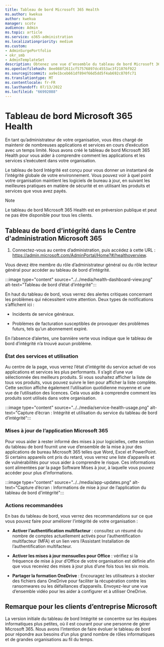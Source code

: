 ```yaml
---
title: Tableau de bord Microsoft 365 Health
ms.author: kwekua
author: kwekua
manager: scotv
audience: Admin
ms.topic: article
ms.service: o365-administration
ms.localizationpriority: medium
ms.custom:
- AdminSurgePortfolio
- okr_smb
- AdminTemplateSet
description: Obtenez une vue d’ensemble du tableau de bord Microsoft 365 Health et de son rôle pour vous tenir informé de l’intégrité de votre organisation Microsoft 365.
ms.openlocfilehash: 8ee088f2611cf57576897dc4553ac3f21076f922
ms.sourcegitcommit: aa9e1bceb661df894f66d5dd5f4ab692c870fc71
ms.translationtype: MT
ms.contentlocale: fr-FR
ms.lasthandoff: 07/13/2022
ms.locfileid: "66992088"
---
```

# <a name="microsoft-365-health-dashboard"></a>Tableau de bord Microsoft 365 Health

En tant qu’administrateur de votre organisation, vous êtes chargé de maintenir de nombreuses applications et services en cours d’exécution avec un temps limité. Nous avons créé le tableau de bord Microsoft 365 Health pour vous aider à comprendre comment les applications et les services s’exécutent dans votre organisation.

Le tableau de bord Intégrité est conçu pour vous donner un instantané de l’intégrité globale de votre environnement. Vous pouvez voir à quel point votre organisation maintient les logiciels de bureau à jour, en suivant les meilleures pratiques en matière de sécurité et en utilisant les produits et services que vous avez payés.

> [!NOTE]
> Le tableau de bord Microsoft 365 Health est en préversion publique et peut ne pas être disponible pour tous les clients.

## <a name="health-dashboard-in-the-microsoft-365-admin-center"></a>Tableau de bord d’intégrité dans le Centre d'administration Microsoft 365

1. Connectez-vous au centre d’administration, puis accédez à cette URL : https://admin.microsoft.com/AdminPortal/Home?#/healthoverview.

Vous devez être membre du rôle d’administrateur général ou du rôle lecteur général pour accéder au tableau de bord d’intégrité.

:::image type="content" source="../../media/health-dashboard-view.png" alt-text="Tableau de bord d’état d’intégrité":::

En haut du tableau de bord, vous verrez des alertes critiques concernant les problèmes qui nécessitent votre attention.  Deux types de notifications s’affichent ici :

- Incidents de service généraux.

- Problèmes de facturation susceptibles de provoquer des problèmes futurs, tels qu’un abonnement expiré.

En l’absence d’alertes, une bannière verte vous indique que le tableau de bord d’intégrité n’a trouvé aucun problème.

### <a name="service-health-and-usage"></a>État des services et utilisation

Au centre de la page, vous verrez l’état d’intégrité du service actuel de vos applications et services les plus performants. Il s’agit d’une vue sélectionnée des meilleurs produits. Si vous souhaitez afficher la liste de tous vos produits, vous pouvez suivre le lien pour afficher la liste complète. Cette section affiche également l’utilisation quotidienne moyenne et une vue de l’utilisation des licences. Cela vous aide à comprendre comment les produits sont utilisés dans votre organisation.

:::image type="content" source="../../media/service-health-usage.png" alt-text="Capture d’écran : Intégrité et utilisation du service du tableau de bord d’intégrité":::

### <a name="microsoft-365-app-updates"></a>Mises à jour de l’application Microsoft 365

Pour vous aider à rester informé des mises à jour logicielles, cette section du tableau de bord fournit une vue d’ensemble de la mise à jour des applications de bureau Microsoft 365 telles que Word, Excel et PowerPoint. Si certains appareils ont pris du retard, vous verrez une liste d’appareils et de vulnérabilités pour vous aider à comprendre le risque. Ces informations sont alimentées par la page Software Mises à jour, à laquelle vous pouvez accéder pour plus d’informations.

:::image type="content" source="../../media/app-updates.png" alt-text="Capture d’écran : Informations de mise à jour de l’application du tableau de bord d’intégrité":::

### <a name="recommended-actions"></a>Actions recommandées

En bas du tableau de bord, vous verrez des recommandations sur ce que vous pouvez faire pour améliorer l’intégrité de votre organisation :

- **Activer l’authentification multifacteur** : consultez un résumé du nombre de comptes actuellement activés pour l’authentification multifacteur (MFA) et un lien vers l’Assistant Installation de l’authentification multifacteur.

- **Activer les mises à jour mensuelles pour Office** : vérifiez si la fréquence de mise à jour d’Office de votre organisation est définie afin que vous receviez des mises à jour plus d’une fois tous les six mois.

- **Partager la formation OneDrive** : Encouragez les utilisateurs à stocker des fichiers dans OneDrive pour faciliter la récupération contre les ransomwares ou les défaillances d’appareils. Envoyez-leur une vue d’ensemble vidéo pour les aider à configurer et à utiliser OneDrive.

## <a name="note-for-microsoft-enterprise-customers"></a>Remarque pour les clients d’entreprise Microsoft

La version initiale du tableau de bord Intégrité se concentre sur les équipes informatiques plus petites, où il est courant pour une personne de gérer Microsoft 365. Nous avons l’intention de faire évoluer le tableau de bord pour répondre aux besoins d’un plus grand nombre de rôles informatiques et de grandes organisations au fil du temps.
